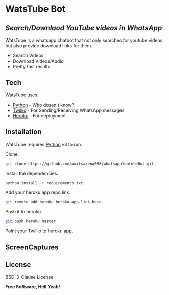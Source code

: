 # WatsTube Bot
## _Search/Downlaod YouTube videos in WhatsApp_

WatsTube is a whatsapp chatbot that not only searches for youtube videos, but also provide download links for them.

- Search Videos
- Download Videos/Audio
- Pretty fast results

## Tech

WatsTube uses:

- [Python](https://www.python.org) - Who dosen't know?
- [Twillio](https://www.twilio.com/) - For Sending/Receiving WhatsApp messages
- [Heroku](https://www.heroku.com/) - For deployment

## Installation

WatsTube requires [Python](https://www.python.org) v3 to run.

Clone.

```sh
git clone https://github.com/amitsaxena098/whatsappYoutubeBot.git
```

Install the dependencies.

```sh
python install -r requirements.txt
```

Add your heroku app repo link.

```sh
git remote add heroku heroku-app-link-here
```

Push it to heroku.

```sh
git push heroku master
```

Point your Twillio to heroku app.

## ScreenCaptures



## License

BSD-3-Clause License

**Free Software, Hell Yeah!**

